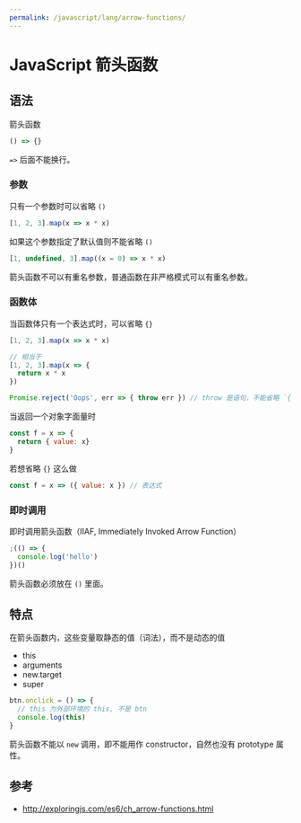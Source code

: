```yaml
---
permalink: /javascript/lang/arrow-functions/
---
```


# JavaScript 箭头函数

## 语法

箭头函数

```js
() => {}
```

`=>` 后面不能换行。

### 参数

只有一个参数时可以省略 `()`

```js
[1, 2, 3].map(x => x * x)
```

如果这个参数指定了默认值则不能省略 `()`

```js
[1, undefined, 3].map((x = 0) => x * x)
```

箭头函数不可以有重名参数，普通函数在非严格模式可以有重名参数。

### 函数体

当函数体只有一个表达式时，可以省略 `{}`

```js
[1, 2, 3].map(x => x * x)

// 相当于
[1, 2, 3].map(x => {
  return x * x
})

Promise.reject('Oops', err => { throw err }) // throw 是语句，不能省略 `{}`
```

当返回一个对象字面量时

```js
const f = x => {
  return { value: x}
}
```

若想省略 `{}` 这么做

```js
const f = x => ({ value: x }) // 表达式
```

### 即时调用

即时调用箭头函数（IIAF, Immediately Invoked Arrow Function）

```js
;(() => {
  console.log('hello')
})()
```

箭头函数必须放在 `()` 里面。


## 特点

在箭头函数内，这些变量取静态的值（词法），而不是动态的值

- this
- arguments
- new.target
- super

```js
btn.onclick = () => {
  // this 为外部环境的 this, 不是 btn
  console.log(this)
}
```

箭头函数不能以 `new` 调用，即不能用作 constructor，自然也没有 prototype 属性。


## 参考

- <http://exploringjs.com/es6/ch_arrow-functions.html>
